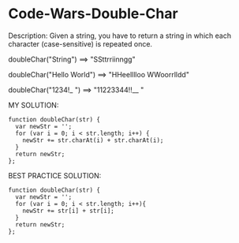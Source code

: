 # Code-Wars-Double-Char

Description:
Given a string, you have to return a string in which each character (case-sensitive) is repeated once.

doubleChar("String") ==> "SSttrriinngg"

doubleChar("Hello World") ==> "HHeelllloo  WWoorrlldd"

doubleChar("1234!_ ") ==> "11223344!!__  "






MY SOLUTION:

    function doubleChar(str) {
      var newStr = '';
      for (var i = 0; i < str.length; i++) {
        newStr += str.charAt(i) + str.charAt(i);
      }
      return newStr;
    };
    
    
BEST PRACTICE SOLUTION:

    function doubleChar(str) {
      var newStr = '';
      for (var i = 0; i < str.length; i++){
        newStr += str[i] + str[i];
      }
      return newStr;
    };
